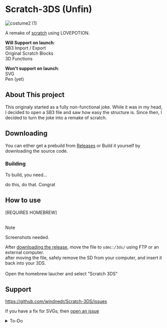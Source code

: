 # Scratch-3DS (Unfin)
![costume2 (1)](https://github.com/user-attachments/assets/e25d7c3f-af83-4e3d-b099-4b5909e9aaa5)
  
A remake of [scratch](https://scratch.mit.edu/) using LOVEPOTION. <br>

**Will Support on launch**: <br>
SB3 Import / Export <br>
Original Scratch Blocks <br>
3D Functions <br>

**Won't support on launch**: <br>
SVG <br>
Pen (yet) <br>

## About This project
This originaly started as a fully non-functional joke. While it was in my head, I decided to open a SB3 file and saw how easy the structure is.
Since then, I decided to turn the joke into a remake of scratch.
## Downloading 
You can either get a prebuild from [Releases](https://github.com/windnedr/Scratch-3DS/releases) or Build it yourself by downloading the source code.
### Building
To build, you need...

do this, do that. Congrat

## How to use
\[REQUIRES HOMEBREW\] <br>
<br>
> [!NOTE]
> Screenshots needed.

After [downloading the release](#downloading), move the file to `sdmc:/3ds/` using FTP or an external computer.<br>
after moving the file, safely remove the SD from your computer, and insert it back into your 3DS.<br> 
<br>
Open the homebrew laucher and select "Scratch 3DS"
## Support
https://github.com/windnedr/Scratch-3DS/issues

If you have a fix for SVGs, then [open an issue](https://github.com/windnedr/Scratch-3DS/issues)


<details>
<summary>To-Do</summary>

# To-Do
in no specific order:
- [ ] Usable SVG <br>
- [ ] Rendering <br>
- [x] Stage <br>
- [x] Settings <br>
- [x] Quick Menu <br>
- [ ] Editor <br>
  - [ ] Switching to Code <br>
  - [ ] Switching to Costumes <br>
  - [ ] Switching to Sounds <br>
  - [ ] Switching to Sprites <br>

- [ ] Variables <br>
  - [ ] Custom Variables <br>
  <details>
    <summary>List of Every Variable</summary>
  <details>
    <summary>Motion</summary>
      
    - [ ] X position <br>
    - [ ] Y position <br>
    - [ ] Direction <br>
    </details>
    <details>
    <summary>Looks</summary>
      
    - [ ] Costume [Number v] <br>
    - [ ] Costume [Name v] <br>
    - [ ] Backdrop [Number v] <br>
    - [ ] Backdrop [Name v] <br>
    - [ ] Size <br>

    </details><details>
    <summary>Sound</summary>
      
    - [ ] Volume <br>

    </details><details>
    <summary>Sensing</summary>
      
    - [ ] Touching ()? <br>
    - [ ] Touching color ()? <br>
    - [ ] color () is touching ()? <br>
    - [ ] Distance to () <br>
    - [ ] answer <br>
    - [ ] key () pressed?<br>
    - [ ] mouse down? <br>
    - [ ] mouse x <br>
    - [ ] mouse y <br>
    - [ ] loudness <br>
    - [ ] timer <br>
    - [ ] \[ \] of (Sprite) <br>
    - [ ] current [] <br>
    - [ ] days since 2000 <br>
    - [ ] username <br>
    </details><details>
    <summary>Operators</summary>
      
    - [ ] () + () <br>
    - [ ] () - () <br>
    - [ ] () * () <br>
    - [ ] () / () <br>
    - [ ] pick random () to () <br>
    - [ ] () > () <br>
    - [ ] () < () <br>
    - [ ] () = () <br>
    - [ ] <> and <> <br>
    - [ ] <> or <> <br>
    - [ ] not <> <br>
    - [ ] join () () <br>
    - [ ] letter (num) of (str) <br>
    - [ ] length of () <br>
    - [ ] () contains () ? <br>
    - [ ] () mod () <br>
    - [ ] round () <br>
    - [ ] [--- v] of () <br>

    </details><details>
    <summary>3DS</summary>
      
    - [ ] depth slider <br>
    - [ ] depth <br>

    </details>
  </details>


- [ ] Importing SB3 <br>
- [ ] SVG Editor <br>
- [ ] Changing the Editor Position live <br>
- [ ] Mouse (for top screen editor) <br>
- [ ] Changing Keybinds. <br>

Settings:
- [ ] Toolbar Positions <br>
  - [ ] Above Editor <br>
  - [ ] Below Editor <br>
  - [ ] Select <br>
- [ ] Editor Binds <br>
  - [ ] Select / Start <br>

</details>
